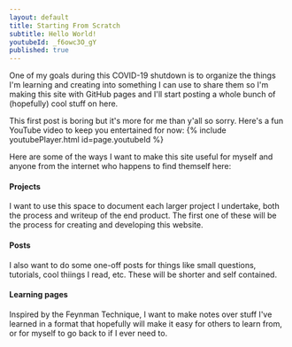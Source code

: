 ```yaml
---
layout: default
title: Starting From Scratch
subtitle: Hello World!
youtubeId: _f6owc3O_gY
published: true
---
```



One of my goals during this COVID-19 shutdown is to organize the things I'm learning and creating into something I can use to share them so I'm making this site with GitHub pages and I'll start posting a whole bunch of (hopefully) cool stuff on here.

This first post is boring but it's more for me than y'all so sorry. Here's a fun YouTube video to keep you entertained for now: {% include youtubePlayer.html id=page.youtubeId %}

Here are some of the ways I want to make this site useful for myself and anyone from the internet who happens to find themself here:

#### Projects
I want to use this space to document each larger project I undertake, both the process and writeup of the end product. The first one of these will be the process for creating and developing this website.

#### Posts
I also want to do some one-off posts for things like small questions, tutorials, cool thiings I read, etc. These will be shorter and self contained.

#### Learning pages
Inspired by the Feynman Technique, I want to make notes over stuff I've learned in a format that hopefully will make it easy for others to learn from, or for myself to go back to if I ever need to.
